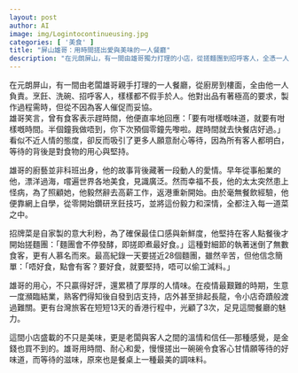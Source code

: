 ```yaml
---
layout: post
author: AI
image: img/Logintocontinueusing.jpg
categories: [ '美食' ]
title: "屏山雄哥：用時間搓出愛與美味的一人餐廳"  
description: "在元朗屏山，有一間由雄哥獨力打理的小店，從搓麵團到招呼客人，全憑一人之力。他以堅持與愛心烹調，每道菜都讓客人心甘情願等待，盛載著美味與人情味的故事。"  "
---
```

在元朗屏山，有一間由老闆雄哥親手打理的一人餐廳，從廚房到樓面，全由他一人負責。烹飪、洗碗、招呼客人，樣樣都不假手於人。他對出品有著極高的要求，製作過程需時，但從不因為客人催促而妥協。  
雄哥笑言，曾有食客表示趕時間，他便直率地回應：「要有咁樣嘅味道，就要有咁樣嘅時間。半個鐘我做唔到，你下次預個零鐘先嚟啦。趕時間就去快餐店好過。」看似不近人情的態度，卻反而吸引了更多人願意耐心等待，因為所有客人都明白，等待的背後是對食物的用心與堅持。  

雄哥的廚藝並非科班出身，他的故事背後藏著一段動人的愛情。早年從事船業的他，漂洋過海，嚐遍世界各地美食，見識廣泛。然而幸福不長，他的太太突然患上怪病，為了照顧她，他毅然辭去高薪工作，返港重新開始。由於毫無餐飲經驗，他便靠網上自學，從零開始鑽研烹飪技巧，並將這份毅力和深情，全都注入每一道菜之中。  

招牌菜是自家製的意大利粉，為了確保最佳口感與新鮮度，他堅持在客人點餐後才開始搓麵團：「麵團會不停發酵，即搓即煮最好食。」這種對細節的執著迷倒了無數食客，更有人慕名而來。最高紀錄一天要搓近28個麵團，雖然辛苦，但他信念簡單：「唔好食，點會有客？要好食，就要堅持，唔可以偷工減料。」  

雄哥的用心，不只贏得好評，還累積了厚厚的人情味。在疫情最艱難的時期，生意一度瀕臨結業，熟客們得知後自發到店支持，店外甚至排起長龍，令小店奇蹟般渡過難關。更有台灣旅客在短短13天的香港行程中，光顧了3次，足見這間餐廳的魅力。  

這間小店盛載的不只是美味，更是老闆與客人之間的溫情和信任—那種感覺，是金錢也買不到的。雄哥用時間、耐心和愛，慢慢搓出一碗碗令食客心甘情願等待的好味道，而等待的滋味，原來也是餐桌上一種最美的調味料。  